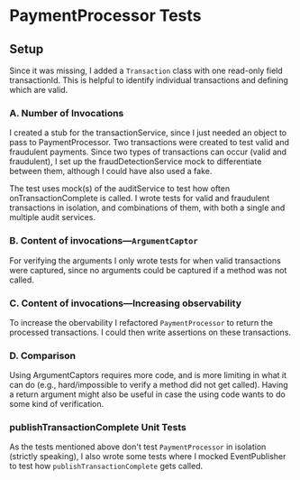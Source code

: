 # PaymentProcessor Tests

## Setup

Since it was missing, I added a `Transaction` class with one read-only field transactionId.
This is helpful to identify individual transactions and defining which are valid.

### A. Number of Invocations

I created a stub for the transactionService, since I just needed an object to pass to PaymentProcessor.
Two transactions were created to test valid and fraudulent payments.
Since two types of transactions can occur (valid and fraudulent),
I set up the fraudDetectionService mock to differentiate between them, although I could have also used a fake.

The test uses mock(s) of the auditService to test how often onTransactionComplete is called.
I wrote tests for valid and fraudulent transactions in isolation, and combinations of them,
with both a single and multiple audit services.

### B. Content of invocations—`ArgumentCaptor`

For verifying the arguments I only wrote tests for when valid transactions were captured,
since no arguments could be captured if a method was not called.

### C. Content of invocations—Increasing observability

To increase the obervability I refactored `PaymentProcessor` to return the processed transactions.
I could then write assertions on these transactions.

### D. Comparison

Using ArgumentCaptors requires more code, and is more limiting in what it can do
(e.g., hard/impossible to verify a method did not get called).
Having a return argument might also be useful in case the using code wants to do some kind of verification.

### publishTransactionComplete Unit Tests

As the tests mentioned above don't test `PaymentProcessor` in isolation (strictly speaking),
I also wrote some tests where I mocked EventPublisher to test how `publishTransactionComplete` gets called.

